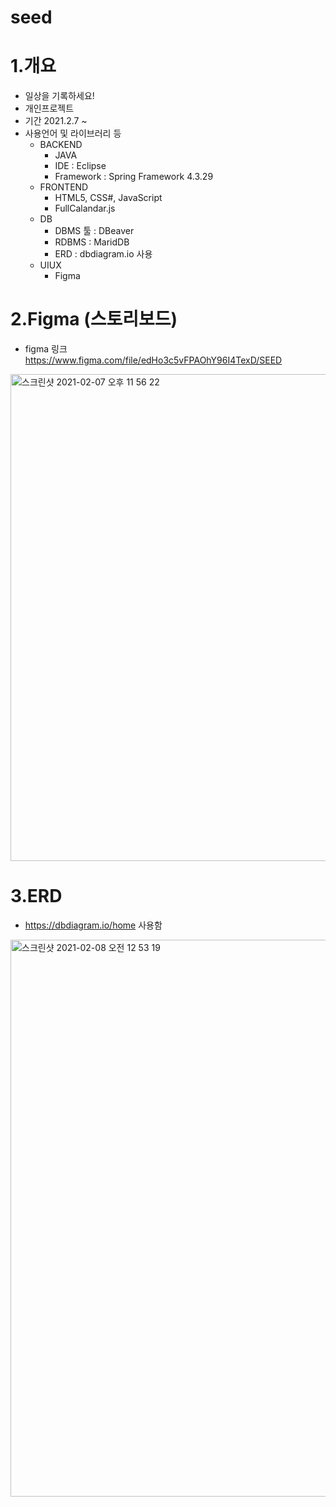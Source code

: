 seed
=====

1.개요
=======
* 일상을 기록하세요!<br />
* 개인프로젝트<br />
* 기간 2021.2.7 ~<br />
* 사용언어 및 라이브러리 등<br />
  * BACKEND
    * JAVA
    * IDE : Eclipse
    * Framework : Spring Framework 4.3.29
  * FRONTEND
    * HTML5, CSS#, JavaScript
    * FullCalandar.js
  * DB
    * DBMS 툴 : DBeaver
    * RDBMS : MaridDB
    * ERD : dbdiagram.io 사용
  * UIUX
    * Figma

2.Figma (스토리보드)
===================
* figma 링크 <br />
  https://www.figma.com/file/edHo3c5vFPAOhY96I4TexD/SEED

<img width="779" alt="스크린샷 2021-02-07 오후 11 56 22" src="https://user-images.githubusercontent.com/68858357/107150206-169cf100-69a0-11eb-8268-6abc10946f75.png">

3.ERD
==========
* https://dbdiagram.io/home 사용함<br />
<img width="891" alt="스크린샷 2021-02-08 오전 12 53 19" src="https://user-images.githubusercontent.com/68858357/107151830-17d21c00-69a8-11eb-88e7-5a61836dc4c9.png">
